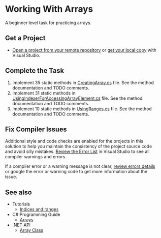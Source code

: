 # Working With Arrays

A beginner level task for practicing arrays.


## Get a Project

* [Open a project from your remote repository](https://docs.microsoft.com/en-us/visualstudio/get-started/tutorial-open-project-from-repo) or [get your local copy](https://docs.microsoft.com/en-us/azure/devops/repos/git/clone#clone-from-another-git-provider) with Visual Studio.


## Complete the Task

1. Implement 35 static methods in [CreatingArray.cs](WorkingWithArrays/CreatingArray.cs) file. See the method documentation and TODO comments.
1. Implement 31 static methods in [UsingIndexerForAccessingArrayElement.cs](WorkingWithArrays/UsingIndexerForAccessingArrayElement.cs) file. See the method documentation and TODO comments.
1. Implement 10 static methods in [UsingRanges.cs](WorkingWithArrays/UsingRanges.cs) file. See the method documentation and TODO comments.


## Fix Compiler Issues

Additional style and code checks are enabled for the projects in this solution to help you maintain the consistency of the project source code and avoid silly mistakes. [Review the Error List](https://docs.microsoft.com/en-us/visualstudio/ide/find-and-fix-code-errors#review-the-error-list) in Visual Studio to see all compiler warnings and errors.

If a compiler error or a warning message is not clear, [review errors details](https://docs.microsoft.com/en-us/visualstudio/ide/find-and-fix-code-errors#review-errors-in-detail) or google the error or warning code to get more information about the issue.

## See also

* Tutorials
  * [Indices and ranges](https://docs.microsoft.com/en-us/dotnet/csharp/tutorials/ranges-indexes)
* C# Programming Guide
  * [Arrays](https://docs.microsoft.com/en-us/dotnet/csharp/programming-guide/arrays/)
* .NET API
  * [Array Class](https://docs.microsoft.com/en-us/dotnet/api/system.array)

